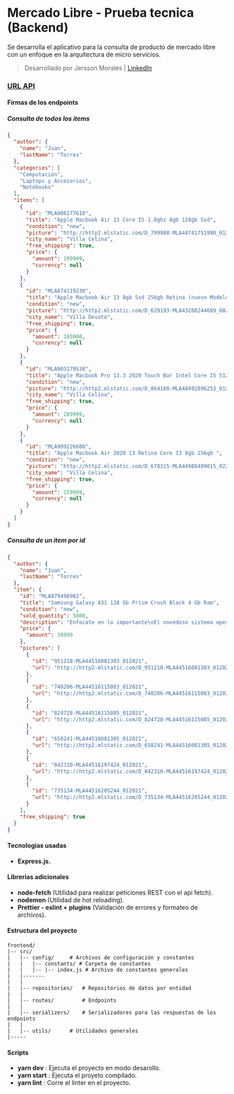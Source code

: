 # Mercado Libre - Prueba tecnica (Backend)

Se desarrolla el aplicativo para la consulta de producto de mercado libre con un enfoque en la arquitectura de micro servicios.

> Desarrollado por Jersson Morales | [LinkedIn](https://www.linkedin.com/in/jersson-stiven-morales-alza-022115183/)

### [URL API](https://mercado-libre-backend-jerssonm.vercel.app/)

#### Firmas de los endpoints

##### Consulta de todos los items
```json
{
  "author": {
    "name": "Juan",
    "lastName": "Torres"
  },
  "categories": [
    "Computación",
    "Laptops y Accesorios",
    "Notebooks"
  ],
  "items": [
    {
      "id": "MLA906177618",
      "title": "Apple Macbook Air 13 Core I5 1.8ghz 8gb 128gb Ssd",
      "condition": "new",
      "picture": "http://http2.mlstatic.com/D_799908-MLA44741751990_012021-O.jpg",
      "city_name": "Villa Celina",
      "free_shipping": true,
      "price": {
        "amount": 199999,
        "currency": null
      }
    },
    {
      "id": "MLA874119230",
      "title": "Apple Macbook Air I3 8gb Ssd 256gb Retina (nuevo Modelo)",
      "condition": "new",
      "picture": "http://http2.mlstatic.com/D_629193-MLA43208244609_082020-O.jpg",
      "city_name": "Villa Devoto",
      "free_shipping": true,
      "price": {
        "amount": 165000,
        "currency": null
      }
    },
    {
      "id": "MLA903179538",
      "title": "Apple Macbook Pro 13.3 2020 Touch Bar Intel Core I5 512gb",
      "condition": "new",
      "picture": "http://http2.mlstatic.com/D_864160-MLA44492896253_012021-O.jpg",
      "city_name": "Villa Celina",
      "free_shipping": true,
      "price": {
        "amount": 289999,
        "currency": null
      }
    },
    {
      "id": "MLA909226688",
      "title": "Apple Macbook Air 2020 13 Retina Core I3 8gb 256gb ",
      "condition": "new",
      "picture": "http://http2.mlstatic.com/D_678315-MLA44988489015_022021-O.jpg",
      "city_name": "Villa Celina",
      "free_shipping": true,
      "price": {
        "amount": 159999,
        "currency": null
      }
    }
  ]
}
```
##### Consulta de un item por id
```json
{
  "author": {
    "name": "Juan",
    "lastName": "Torres"
  },
  "item": {
    "id": "MLA879498982",
    "title": "Samsung Galaxy A31 128 Gb Prism Crush Black 4 Gb Ram",
    "condition": "new",
    "sold_quantity": 5000,
    "description": "Enfocate en lo importante\nEl novedoso sistema operativo Android 10 incorpora respuestas inteligentes y acciones sugeridas para todas tus aplicaciones. Además, incluye la función de Bienestar Digital y el Tema Oscuro, para que evites distracciones y logres una mayor concentración.\n\nMayor rendimiento\nSu memoria RAM de 4 GB te permitirá ejecutar varias aplicaciones al mismo tiempo, jugar y navegar con gran rapidez y sin inconvenientes.\n\nExperiencia visual increíble\nMirá tus series y películas favoritas con la mejor definición a través de su pantalla Super AMOLED de 6.4\". Disfrutá de colores brillantes y detalles precisos en todos tus contenidos.\n\nGran capacidad de almacenamiento\nCon su memoria interna de 128 GB podrás almacenar archivos y aplicaciones de gran tamaño sin necesidad de subirlos a la nube. Disfrutá de tus contenidos favoritos en todo momento.\n\nBatería superior\n¡Desenchufate! Con la súper batería de 5000 mAh, tendrás energía por mucho más tiempo para jugar, ver series o trabajar sin necesidad de recargar tu teléfono.\n\nFotografía profesional en tu bolsillo\nDescubrí infinitas posibilidades para tus fotos con las 4 cámaras principales de tu equipo. Gracias a la cámara teleobjetivo capturarás detalles casi imperceptibles, con la de ángulo amplio sacarás fotos nítidas y la ultra gran angular te permitirá obtener imágenes panorámicas excepcionales. ¿Amás los fondos difuminados? Vas a conseguirlos con el famoso modo retrato de la cuarta cámara.\n\n Además, el dispositivo cuenta con cámara frontal de 20 Mpx para que puedas sacarte divertidas selfies o hacer videollamadas.\n\nTecnología premium\nMaximizá tu seguridad y asegurate de que solo vos puedas desbloquear el equipo. Gracias al sensor de huella dactilar, podrás habilitar tu dispositivo con solo un toque. Además, cuenta con reconocimiento facial que se activa rápidamente al colocar la pantalla frente a tu rostro.",
    "price": {
      "amount": 39999
    },
    "pictures": [
      {
        "id": "951218-MLA44516081303_012021",
        "url": "http://http2.mlstatic.com/D_951218-MLA44516081303_012021-O.jpg"
      },
      {
        "id": "740206-MLA44516115083_012021",
        "url": "http://http2.mlstatic.com/D_740206-MLA44516115083_012021-O.jpg"
      },
      {
        "id": "824728-MLA44516115085_012021",
        "url": "http://http2.mlstatic.com/D_824728-MLA44516115085_012021-O.jpg"
      },
      {
        "id": "658241-MLA44516081305_012021",
        "url": "http://http2.mlstatic.com/D_658241-MLA44516081305_012021-O.jpg"
      },
      {
        "id": "842310-MLA44516197424_012021",
        "url": "http://http2.mlstatic.com/D_842310-MLA44516197424_012021-O.jpg"
      },
      {
        "id": "735134-MLA44516205244_012021",
        "url": "http://http2.mlstatic.com/D_735134-MLA44516205244_012021-O.jpg"
      }
    ],
    "free_shipping": true
  }
}
```

#### Tecnologias usadas

- **Express.js.**

#### Librerias adicionales

- **node-fetch** (Utilidad para realizar peticiones REST con el api fetch).
- **nodemon** (Utilidad de hot reloading).
- **Prettier - eslint + plugins** (Validación de errores y formateo de archivos).

#### Estructura  del proyecto

    frontend/
    |-- src/
    |   |-- config/     # Archivos de configuración y constantes
    |   |   |-- constants/ # Carpeta de constantes
    |   |   |-- |-- index.js # Archivo de constantes generales
    |   |-------
    |   |
    |   |-- repositories/   # Repositorios de datos por entidad
    |   |
    |   |-- routes/         # Endpoints
    |   |
    |   |-- serializers/    # Serializadores para las respuestas de los endpoints
    |   |
    |   |-- utils/      # Utilidades generales
    |-----

#### Scripts

-  **yarn dev** : Ejecuta el proyecto en modo desarollo.
-  **yarn start** : Ejecuta el proyeto compilado.
-  **yarn lint** : Corre el linter en el proyecto.
